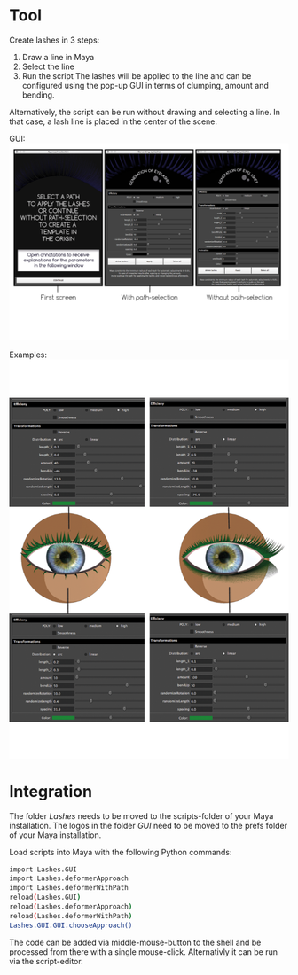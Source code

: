 # Tool

Create lashes in 3 steps:
1) Draw a line in Maya
2) Select the line
3) Run the script
The lashes will be applied to the line and can be configured using the pop-up GUI in terms of clumping, amount and bending.

Alternatively, the script can be run without drawing and selecting a line. In that case, a lash line is placed in the center of the scene.

GUI:
![screenshot](gui.png)

Examples:
![screenshot](examples.png)

# Integration

The folder *Lashes* needs to be moved to the scripts-folder of your Maya installation.
The logos in the folder *GUI* need to be moved to the prefs folder of your Maya installation.

Load scripts into Maya with the following Python commands:

```bash
import Lashes.GUI
import Lashes.deformerApproach
import Lashes.deformerWithPath
reload(Lashes.GUI)
reload(Lashes.deformerApproach)
reload(Lashes.deformerWithPath)
Lashes.GUI.GUI.chooseApproach()
```

The code can be added via middle-mouse-button to the shell and be processed from there with a single mouse-click. Alternativly it can be run via the script-editor.
